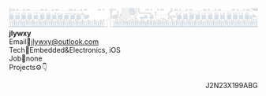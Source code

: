 ![](github-header.png) 
<b>jlywxy</b><br>
Email📧jlywxy@outlook.com<br>
Tech🔧Embedded&Electronics, iOS<br>
Job💼none<br>
Projects⚙️👇
<div dir='rtl'>J2N23X199ABG</div>
